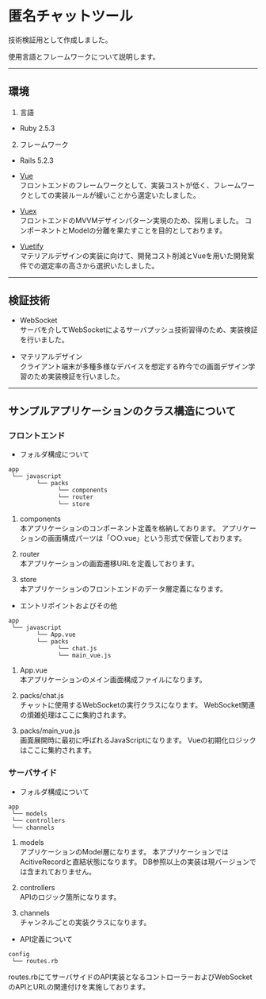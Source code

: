  # 匿名チャットツール

技術検証用として作成しました。 

使用言語とフレームワークについて説明します。 

***
## 環境 

1. 言語 

* Ruby 2.5.3  

2. フレームワーク 

* Rails 5.2.3

*  [Vue](https://jp.vuejs.org/index.html)  
フロントエンドのフレームワークとして、実装コストが低く、フレームワークとしての実装ルールが緩いことから選定いたしました。

*  [Vuex](https://vuex.vuejs.org/ja/)  
フロントエンドのMVVMデザインパターン実現のため、採用しました。
コンポーネントとModelの分離を果たすことを目的としております。

*  [Vuetify](https://next.vuetifyjs.com/ja/)  
マテリアルデザインの実装に向けて、開発コスト削減とVueを用いた開発案件での選定率の高さから選択いたしました。

***
## 検証技術
 * WebSocket  
サーバを介してWebSocketによるサーバプッシュ技術習得のため、実装検証を行いました。

 * マテリアルデザイン  
 クライアント端末が多種多様なデバイスを想定する昨今での画面デザイン学習のため実装検証を行いました。

***
## サンプルアプリケーションのクラス構造について  
### フロントエンド  

* フォルダ構成について
```
app
 └── javascript
        └── packs
              └── components
              └── router
              └── store
```

1. components  
本アプリケーションのコンポーネント定義を格納しております。
アプリケーションの画面構成パーツは「○○.vue」という形式で保管しております。

2. router  
本アプリケーションの画面遷移URLを定義しております。

3. store  
本アプリケーションのフロントエンドのデータ層定義になります。

- エントリポイントおよびその他  
```
app
 └── javascript
        └── App.vue
        └── packs
              └── chat.js
              └── main_vue.js
```

1. App.vue  
本アプリケーションのメイン画面構成ファイルになります。

2. packs/chat.js  
チャットに使用するWebSocketの実行クラスになります。
WebSocket関連の煩雑処理はここに集約されます。

3. packs/main_vue.js  
画面展開時に最初に呼ばれるJavaScriptになります。
Vueの初期化ロジックはここに集約されます。

### サーバサイド  

* フォルダ構成について
```
app
 └── models
 └── controllers
 └── channels
```

1. models  
アプリケーションのModel層になります。
本アプリケーションではAcitiveRecordと直結状態になります。
DB参照以上の実装は現バージョンでは含まれておりません。

2. controllers  
APIのロジック箇所になります。

3. channels  
チャンネルごとの実装クラスになります。

* API定義について  

```
config
 └── routes.rb
```
routes.rbにてサーバサイドのAPI実装となるコントローラーおよびWebSocketのAPIとURLの関連付けを実施しております。
